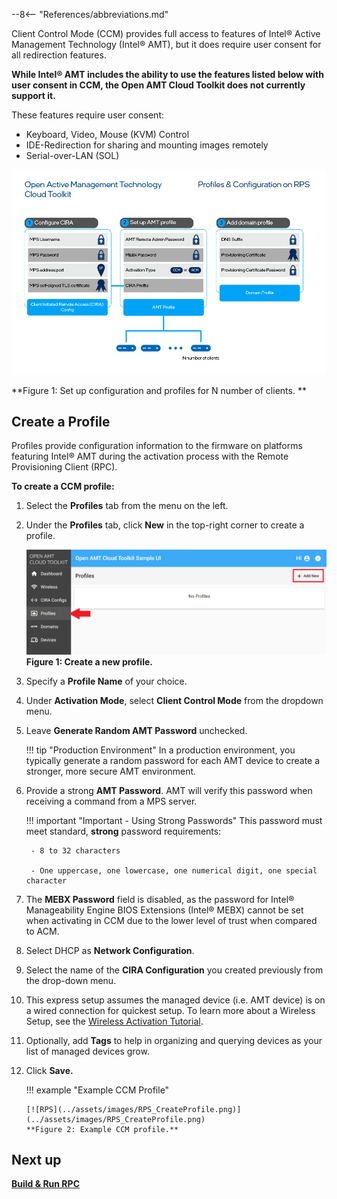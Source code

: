 --8<-- "References/abbreviations.md"

Client Control Mode (CCM) provides full access to features of Intel® Active Management Technology (Intel® AMT), but it does require user consent for all redirection features.

**While Intel® AMT includes the ability to use the features listed below with user consent in CCM, the Open AMT Cloud Toolkit does not currently support it.**

These features require user consent:

- Keyboard, Video, Mouse (KVM) Control
- IDE-Redirection for sharing and mounting images remotely
- Serial-over-LAN (SOL)

![assets/images/Profiles.png](../assets/images/Profiles.png)

**Figure 1: Set up configuration and profiles for N number of clients. **

## Create a Profile

Profiles provide configuration information to the firmware on platforms featuring Intel® AMT during the activation process with the Remote Provisioning Client (RPC).

**To create a CCM profile:**

1. Select the **Profiles** tab from the menu on the left.

2. Under the **Profiles** tab, click **New** in the top-right corner to create a profile.

    [![RPS](../assets/images/RPS_NewProfile.png)](../assets/images/RPS_NewProfile.png)
    **Figure 1: Create a new profile.**

3. Specify a **Profile Name** of your choice.

4. Under **Activation Mode**, select **Client Control Mode** from the dropdown menu.

5. Leave **Generate Random AMT Password** unchecked.
   
    !!! tip "Production Environment"
        In a production environment, you typically generate a random password for each AMT device to create a stronger, more secure AMT environment.

6. Provide a strong **AMT Password**. AMT will verify this password when receiving a command from a MPS server.

    !!! important "Important - Using Strong Passwords"
        This password must meet standard, **strong** password requirements:

        - 8 to 32 characters

        - One uppercase, one lowercase, one numerical digit, one special character
   
7. The **MEBX Password** field is disabled, as the password for Intel® Manageability Engine BIOS Extensions (Intel® MEBX) cannot be set when activating in CCM due to the lower level of trust when compared to ACM.

8. Select DHCP as **Network Configuration**.

9. Select the name of the **CIRA Configuration** you created previously from the drop-down menu.

10. This express setup assumes the managed device (i.e. AMT device) is on a wired connection for quickest setup.  To learn more about a Wireless Setup, see the [Wireless Activation Tutorial](./createWiFiConfig.md).

11. Optionally, add **Tags** to help in organizing and querying devices as your list of managed devices grow.

12. Click **Save.**

    !!! example "Example CCM Profile"
        
        [![RPS](../assets/images/RPS_CreateProfile.png)](../assets/images/RPS_CreateProfile.png)
        **Figure 2: Example CCM profile.**

## Next up
**[Build & Run RPC](buildRPC.md)**

